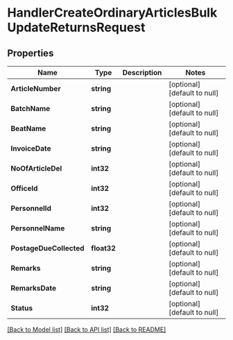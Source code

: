 # HandlerCreateOrdinaryArticlesBulkUpdateReturnsRequest

## Properties
Name | Type | Description | Notes
------------ | ------------- | ------------- | -------------
**ArticleNumber** | **string** |  | [optional] [default to null]
**BatchName** | **string** |  | [optional] [default to null]
**BeatName** | **string** |  | [optional] [default to null]
**InvoiceDate** | **string** |  | [optional] [default to null]
**NoOfArticleDel** | **int32** |  | [optional] [default to null]
**OfficeId** | **int32** |  | [optional] [default to null]
**PersonnelId** | **int32** |  | [optional] [default to null]
**PersonnelName** | **string** |  | [optional] [default to null]
**PostageDueCollected** | **float32** |  | [optional] [default to null]
**Remarks** | **string** |  | [optional] [default to null]
**RemarksDate** | **string** |  | [optional] [default to null]
**Status** | **int32** |  | [optional] [default to null]

[[Back to Model list]](../README.md#documentation-for-models) [[Back to API list]](../README.md#documentation-for-api-endpoints) [[Back to README]](../README.md)


